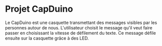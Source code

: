 # Projet CapDuino

Le CapDuino est une casquette transmettant des messages visibles par les personnes autour de nous. L'utilisateur choisit le message qu'il veut faire passer en choisissant la vitesse de défilement du texte. Ce message défile ensuite sur la casquette grâce à des LED.
